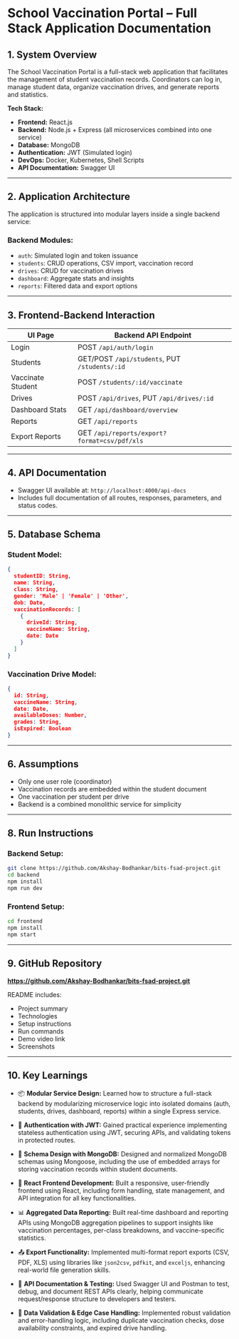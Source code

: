 # School Vaccination Portal – Full Stack Application Documentation

## 1. System Overview

The School Vaccination Portal is a full-stack web application that facilitates the management of student vaccination records. Coordinators can log in, manage student data, organize vaccination drives, and generate reports and statistics.

**Tech Stack:**

* **Frontend:** React.js
* **Backend:** Node.js + Express (all microservices combined into one service)
* **Database:** MongoDB
* **Authentication:** JWT (Simulated login)
* **DevOps:** Docker, Kubernetes, Shell Scripts
* **API Documentation:** Swagger UI

---

## 2. Application Architecture

The application is structured into modular layers inside a single backend service:

### Backend Modules:

* `auth`: Simulated login and token issuance
* `students`: CRUD operations, CSV import, vaccination record
* `drives`: CRUD for vaccination drives
* `dashboard`: Aggregate stats and insights
* `reports`: Filtered data and export options




---

## 3. Frontend-Backend Interaction

| UI Page           | Backend API Endpoint                          |
| ----------------- | --------------------------------------------- |
| Login             | POST `/api/auth/login`                        |
| Students          | GET/POST `/api/students`, PUT `/students/:id` |
| Vaccinate Student | POST `/students/:id/vaccinate`                |
| Drives            | POST `/api/drives`, PUT `/api/drives/:id`     |
| Dashboard Stats   | GET `/api/dashboard/overview`                 |
| Reports           | GET `/api/reports`                            |
| Export Reports    | GET `/api/reports/export?format=csv/pdf/xls`  |

---

## 4. API Documentation

* Swagger UI available at: `http://localhost:4000/api-docs`
* Includes full documentation of all routes, responses, parameters, and status codes.


---

## 5. Database Schema

### Student Model:

```json
{
  studentID: String,
  name: String,
  class: String,
  gender: 'Male' | 'Female' | 'Other',
  dob: Date,
  vaccinationRecords: [
    {
      driveId: String,
      vaccineName: String,
      date: Date
    }
  ]
}
```

### Vaccination Drive Model:

```json
{
  id: String,
  vaccineName: String,
  date: Date,
  availableDoses: Number,
  grades: String,
  isExpired: Boolean
}
```


---

## 6. Assumptions

* Only one user role (coordinator)
* Vaccination records are embedded within the student document
* One vaccination per student per drive
* Backend is a combined monolithic service for simplicity

---



## 8. Run Instructions

### Backend Setup:

```bash
git clone https://github.com/Akshay-Bodhankar/bits-fsad-project.git
cd backend
npm install
npm run dev
```

### Frontend Setup:

```bash
cd frontend
npm install
npm start
```

---


## 9. GitHub Repository

**https://github.com/Akshay-Bodhankar/bits-fsad-project.git**

README includes:

* Project summary
* Technologies
* Setup instructions
* Run commands
* Demo video link
* Screenshots

---

## 10. Key Learnings

* 📦 **Modular Service Design:** Learned how to structure a full-stack backend by modularizing microservice logic into isolated domains (auth, students, drives, dashboard, reports) within a single Express service.

* 🔐 **Authentication with JWT:** Gained practical experience implementing stateless authentication using JWT, securing APIs, and validating tokens in protected routes.

* 🧠 **Schema Design with MongoDB:** Designed and normalized MongoDB schemas using Mongoose, including the use of embedded arrays for storing vaccination records within student documents.

* 🧊 **React Frontend Development:** Built a responsive, user-friendly frontend using React, including form handling, state management, and API integration for all key functionalities.

* 📊 **Aggregated Data Reporting:** Built real-time dashboard and reporting APIs using MongoDB aggregation pipelines to support insights like vaccination percentages, per-class breakdowns, and vaccine-specific statistics.

* 📤 **Export Functionality:** Implemented multi-format report exports (CSV, PDF, XLS) using libraries like `json2csv`, `pdfkit`, and `exceljs`, enhancing real-world file generation skills.

* 🧪 **API Documentation & Testing:** Used Swagger UI and Postman to test, debug, and document REST APIs clearly, helping communicate request/response structure to developers and testers.

* 🧩 **Data Validation & Edge Case Handling:** Implemented robust validation and error-handling logic, including duplicate vaccination checks, dose availability constraints, and expired drive handling.
